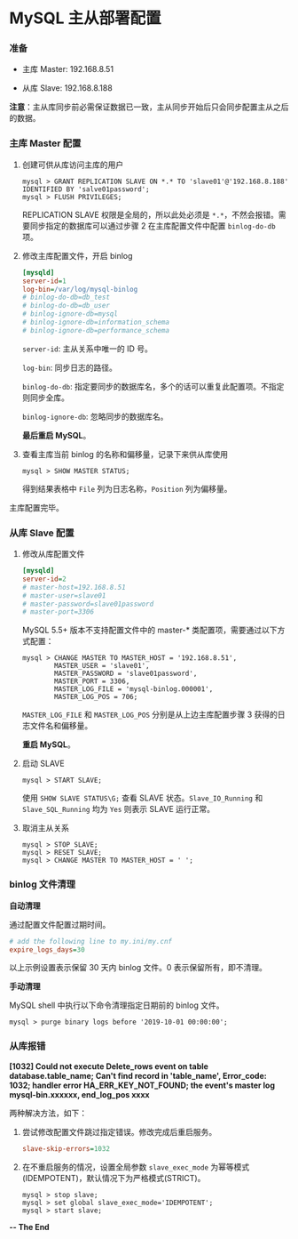 # MySQL 主从部署配置

### 准备

* 主库 Master: 192.168.8.51

* 从库 Slave: 192.168.8.188

**注意**：主从库同步前必需保证数据已一致，主从同步开始后只会同步配置主从之后的数据。

### 主库 Master 配置

1. 创建可供从库访问主库的用户

    ```
    mysql > GRANT REPLICATION SLAVE ON *.* TO 'slave01'@'192.168.8.188' IDENTIFIED BY 'salve01password';
    mysql > FLUSH PRIVILEGES;
    ```

    REPLICATION SLAVE 权限是全局的，所以此处必须是 `*.*`，不然会报错。需要同步指定的数据库可以通过步骤 2 在主库配置文件中配置 `binlog-do-db` 项。

2. 修改主库配置文件，开启 binlog

    ```ini
    [mysqld]
    server-id=1
    log-bin=/var/log/mysql-binlog
    # binlog-do-db=db_test
    # binlog-do-db=db_user
    # binlog-ignore-db=mysql
    # binlog-ignore-db=information_schema
    # binlog-ignore-db=performance_schema
    ```

    `server-id`: 主从关系中唯一的 ID 号。

    `log-bin`: 同步日志的路径。

    `binlog-do-db`: 指定要同步的数据库名，多个的话可以重复此配置项。不指定则同步全库。

    `binlog-ignore-db`: 忽略同步的数据库名。

    **最后重启 MySQL**。

3. 查看主库当前 binlog 的名称和偏移量，记录下来供从库使用

    ```
    mysql > SHOW MASTER STATUS;
    ```

    得到结果表格中 `File` 列为日志名称，`Position` 列为偏移量。

主库配置完毕。

### 从库 Slave 配置

1. 修改从库配置文件

    ```ini
    [mysqld]
    server-id=2
    # master-host=192.168.8.51
    # master-user=slave01
    # master-password=slave01password
    # master-port=3306
    ```

    MySQL 5.5+ 版本不支持配置文件中的 master-* 类配置项，需要通过以下方式配置：

    ```
    mysql > CHANGE MASTER TO MASTER_HOST = '192.168.8.51',
            MASTER_USER = 'slave01',
            MASTER_PASSWORD = 'slave01password',
            MASTER_PORT = 3306,
            MASTER_LOG_FILE = 'mysql-binlog.000001',
            MASTER_LOG_POS = 706;
    ```

    `MASTER_LOG_FILE` 和 `MASTER_LOG_POS` 分别是从上边主库配置步骤 3 获得的日志文件名和偏移量。

    **重启 MySQL**。

2. 启动 SLAVE

    ```
    mysql > START SLAVE;
    ```

    使用 `SHOW SLAVE STATUS\G;` 查看 SLAVE 状态。`Slave_IO_Running` 和 `Slave_SQL_Running` 均为 `Yes` 则表示 SLAVE 运行正常。

3. 取消主从关系

    ```
    mysql > STOP SLAVE;
    mysql > RESET SLAVE;
    mysql > CHANGE MASTER TO MASTER_HOST = ' ';
    ```

### binlog 文件清理

**自动清理**

通过配置文件配置过期时间。

```ini
# add the following line to my.ini/my.cnf
expire_logs_days=30
```

以上示例设置表示保留 30 天内 binlog 文件。0 表示保留所有，即不清理。

**手动清理**

MySQL shell 中执行以下命令清理指定日期前的 binlog 文件。

```mysql
mysql > purge binary logs before '2019-10-01 00:00:00';
```

### 从库报错

**[1032] Could not execute Delete_rows event on table database.table_name; Can't find record in 'table_name', Error_code: 1032; handler error HA_ERR_KEY_NOT_FOUND; the event's master log mysql-bin.xxxxxx, end_log_pos xxxx**

两种解决方法，如下：

1. 尝试修改配置文件跳过指定错误。修改完成后重启服务。

    ```ini
    slave-skip-errors=1032
    ```

2. 在不重启服务的情况，设置全局参数 `slave_exec_mode` 为幂等模式(IDEMPOTENT)，默认情况下为严格模式(STRICT)。

    ```
    mysql > stop slave;
    mysql > set global slave_exec_mode='IDEMPOTENT';
    mysql > start slave;
    ```

**-- The End**

